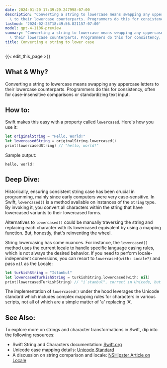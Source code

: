 ```yaml
---
date: 2024-01-20 17:39:29.247998-07:00
description: "Converting a string to lowercase means swapping any uppercase letters\
  \ to their lowercase counterparts. Programmers do this for consistency, often for\u2026"
lastmod: '2024-02-25T18:49:56.821157-07:00'
model: gpt-4-1106-preview
summary: "Converting a string to lowercase means swapping any uppercase letters to\
  \ their lowercase counterparts. Programmers do this for consistency, often for\u2026"
title: Converting a string to lower case
---
```


{{< edit_this_page >}}

## What & Why?

Converting a string to lowercase means swapping any uppercase letters to their lowercase counterparts. Programmers do this for consistency, often for case-insensitive comparisons or standardizing text input.

## How to:

Swift makes this easy with a property called `lowercased`. Here's how you use it:

```Swift
let originalString = "Hello, World!"
let lowercasedString = originalString.lowercased()
print(lowercasedString) // "hello, world!"
```

Sample output:
```
hello, world!
```

## Deep Dive:

Historically, ensuring consistent string case has been crucial in programming, mainly since early computers were very case-sensitive. In Swift, `lowercased()` is a method available on instances of the `String` type. By invoking it, you convert all characters within the string that have lowercased variants to their lowercased forms.

Alternatives to `lowercased()` could be manually traversing the string and replacing each character with its lowercased equivalent by using a mapping function. But, honestly, that's reinventing the wheel.

String lowercasing has some nuances. For instance, the `lowercased()` method uses the current locale to handle specific language casing rules, which is not always the desired behavior. If you need to perform locale-independent conversions, you can resort to `lowercased(with: Locale?)` and pass `nil` as the Locale:

```Swift
let turkishString = "İstanbul"
let lowercasedTurkishString = turkishString.lowercased(with: nil)
print(lowercasedTurkishString) // "i̇stanbul", correct in Unicode, but 'I' without dot might be expected in Turkey.
```

The implementation of `lowercased()` under the hood leverages the Unicode standard which includes complex mapping rules for characters in various scripts, not all of which are a simple matter of 'a' replacing 'A'.

## See Also:

To explore more on strings and character transformations in Swift, dip into the following resources:

- Swift String and Characters documentation: [Swift.org](https://docs.swift.org/swift-book/LanguageGuide/StringsAndCharacters.html)
- Unicode case mapping details: [Unicode Standard](https://www.unicode.org/reports/tr21/tr21-5.html)
- A discussion on string comparison and locale: [NSHipster Article on Locale](https://nshipster.com/locale/)
